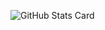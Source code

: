![GitHub Stats Card](https://github-readme-stats.vercel.app/api?username=yohei-freelance&theme=radical)
